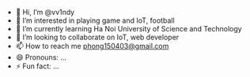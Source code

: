 - 👋 Hi, I’m @vv1ndy
- 👀 I’m interested in playing game and IoT, football
- 🌱 I’m currently learning Ha Noi University of Science and Technology
- 💞️ I’m looking to collaborate on IoT, web developer
- 📫 How to reach me phong150403@gmail.com
- 😄 Pronouns: ...
- ⚡ Fun fact: ...

<!---
vv1ndy/vv1ndy is a ✨ special ✨ repository because its `README.md` (this file) appears on your GitHub profile.
You can click the Preview link to take a look at your changes.
--->
